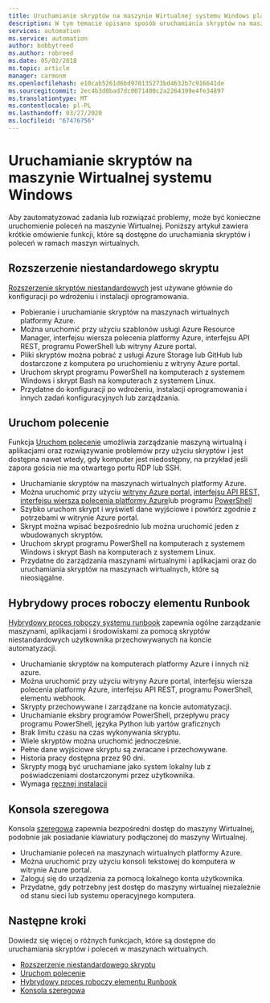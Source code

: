 ```yaml
---
title: Uruchamianie skryptów na maszynie Wirtualnej systemu Windows platformy Azure
description: W tym temacie opisano sposób uruchamiania skryptów na maszynie wirtualnej systemu Windows
services: automation
ms.service: automation
author: bobbytreed
ms.author: robreed
ms.date: 05/02/2018
ms.topic: article
manager: carmonm
ms.openlocfilehash: e10cab5261d6bd970135273bd4632b7c916641de
ms.sourcegitcommit: 2ec4b3d0bad7dc0071400c2a2264399e4fe34897
ms.translationtype: MT
ms.contentlocale: pl-PL
ms.lasthandoff: 03/27/2020
ms.locfileid: "67476756"
---
```

# <a name="run-scripts-in-your-windows-vm"></a>Uruchamianie skryptów na maszynie Wirtualnej systemu Windows

Aby zautomatyzować zadania lub rozwiązać problemy, może być konieczne uruchomienie poleceń na maszynie Wirtualnej. Poniższy artykuł zawiera krótkie omówienie funkcji, które są dostępne do uruchamiania skryptów i poleceń w ramach maszyn wirtualnych.

## <a name="custom-script-extension"></a>Rozszerzenie niestandardowego skryptu

[Rozszerzenie skryptów niestandardowych](../extensions/custom-script-windows.md) jest używane głównie do konfiguracji po wdrożeniu i instalacji oprogramowania.

* Pobieranie i uruchamianie skryptów na maszynach wirtualnych platformy Azure.
* Można uruchomić przy użyciu szablonów usługi Azure Resource Manager, interfejsu wiersza polecenia platformy Azure, interfejsu API REST, programu PowerShell lub witryny Azure portal.
* Pliki skryptów można pobrać z usługi Azure Storage lub GitHub lub dostarczone z komputera po uruchomieniu z witryny Azure portal.
* Uruchom skrypt programu PowerShell na komputerach z systemem Windows i skrypt Bash na komputerach z systemem Linux.
* Przydatne do konfiguracji po wdrożeniu, instalacji oprogramowania i innych zadań konfiguracyjnych lub zarządzania.

## <a name="run-command"></a>Uruchom polecenie 

Funkcja [Uruchom polecenie](run-command.md) umożliwia zarządzanie maszyną wirtualną i aplikacjami oraz rozwiązywanie problemów przy użyciu skryptów i jest dostępna nawet wtedy, gdy komputer jest niedostępny, na przykład jeśli zapora gościa nie ma otwartego portu RDP lub SSH.

* Uruchamianie skryptów na maszynach wirtualnych platformy Azure.
* Można uruchomić przy użyciu [witryny Azure portal,](run-command.md) [interfejsu API REST,](/rest/api/compute/virtual%20machines%20run%20commands/runcommand) [interfejsu wiersza polecenia platformy Azure](/cli/azure/vm/run-command?view=azure-cli-latest#az-vm-run-command-invoke)lub programu [PowerShell](https://docs.microsoft.com/powershell/module/az.compute/invoke-azvmruncommand)
* Szybko uruchom skrypt i wyświetl dane wyjściowe i powtórz zgodnie z potrzebami w witrynie Azure portal.
* Skrypt można wpisać bezpośrednio lub można uruchomić jeden z wbudowanych skryptów.
* Uruchom skrypt programu PowerShell na komputerach z systemem Windows i skrypt Bash na komputerach z systemem Linux.
* Przydatne do zarządzania maszynami wirtualnymi i aplikacjami oraz do uruchamiania skryptów na maszynach wirtualnych, które są nieosiągalne.

## <a name="hybrid-runbook-worker"></a>Hybrydowy proces roboczy elementu Runbook

[Hybrydowy proces roboczy systemu runbook](../../automation/automation-hybrid-runbook-worker.md) zapewnia ogólne zarządzanie maszynami, aplikacjami i środowiskami za pomocą skryptów niestandardowych użytkownika przechowywanych na koncie automatyzacji.

* Uruchamianie skryptów na komputerach platformy Azure i innych niż azure.
* Można uruchomić przy użyciu witryny Azure portal, interfejsu wiersza polecenia platformy Azure, interfejsu API REST, programu PowerShell, elementu webhook.
* Skrypty przechowywane i zarządzane na koncie automatyzacji.
* Uruchamianie eksbry programów PowerShell, przepływu pracy programu PowerShell, języka Python lub yartów graficznych
* Brak limitu czasu na czas wykonywania skryptu.
* Wiele skryptów można uruchomić jednocześnie.
* Pełne dane wyjściowe skryptu są zwracane i przechowywane.
* Historia pracy dostępna przez 90 dni.
* Skrypty mogą być uruchamiane jako system lokalny lub z poświadczeniami dostarczonymi przez użytkownika.
* Wymaga [ręcznej instalacji](../../automation/automation-windows-hrw-install.md)

## <a name="serial-console"></a>Konsola szeregowa

Konsola [szeregowa](serial-console.md) zapewnia bezpośredni dostęp do maszyny Wirtualnej, podobnie jak posiadanie klawiatury podłączonej do maszyny Wirtualnej.

* Uruchamianie poleceń na maszynach wirtualnych platformy Azure.
* Można uruchomić przy użyciu konsoli tekstowej do komputera w witrynie Azure portal.
* Zaloguj się do urządzenia za pomocą lokalnego konta użytkownika.
* Przydatne, gdy potrzebny jest dostęp do maszyny wirtualnej niezależnie od stanu sieci lub systemu operacyjnego komputera.

## <a name="next-steps"></a>Następne kroki

Dowiedz się więcej o różnych funkcjach, które są dostępne do uruchamiania skryptów i poleceń w maszynach wirtualnych.

* [Rozszerzenie niestandardowego skryptu](../extensions/custom-script-windows.md)
* [Uruchom polecenie](run-command.md)
* [Hybrydowy proces roboczy elementu Runbook](../../automation/automation-hybrid-runbook-worker.md)
* [Konsola szeregowa](serial-console.md)
